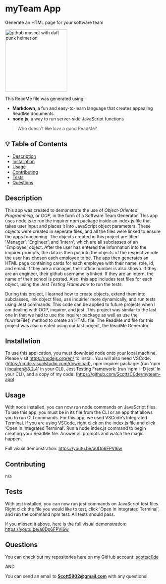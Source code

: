 # myTeam App
Generate an HTML page for your software team

<img src="https://octodex.github.com/images/daftpunktocat-thomas.gif" alt="github mascot with daft punk helmet on" width="200"/>

[//]: # (demonstrating some cool markdown syntax tricks. this is a markdown comment)

This ReadMe file was generated using:
- **Markdown**, a fun and easy-to-learn language that creates appealing ReadMe documents
- **node.js**, a way to run server-side JavaScript functions
> Who doesn't ~~like~~ _love_ a good ReadMe?&nbsp;

## 💡 Table of Contents

- [Description](#description-id)
- [Installation](#installation-id)
- [Usage](#usage-id)
- [Contributing](#contributing-id)
- [Tests](#tests-id)
- [Questions](#questions-id)

## <a id="description-id"></a>Description
This app was created to demonstrate the use of *Object-Oriented Programming*, or *OOP*, in the form of a Software Team Generator. This app uses node.js to run the inquirer npm package inside an index.js file that takes user input and places it into JavaScript object parameters. These objects were created in seperate files, and all the files were linked to ensure the apps functioning. The objects created in this project are titled 'Manager', 'Engineer', and 'Intern', which are all subclasses of an 'Employee' object. After the user has entered the information into the inquirer prompts, the data is then put into the objects of the respective role the user has chosen each employee to be. The app then generates an HTML page containing cards for each employee with their name, role, id, and email. If they are a manager, their office number is also shown. If they are an engineer, their github username is linked. If they are an intern, the name of their school is posted. Also, this app includes test files for each object, using the *Jest Testing Framework* to run the tests.

During this project, I learned how to create objects, extend them into subclasses, link object files, use inquirier more dynamically, and run tests using Jest commands. This code can be applied to future projects when I am dealing with OOP, inquirer, and jest. This project was similar to the last one in that we had to use the inquirer package as well as use the fs.writeFile() method to create an HTML file. The ReadMe.md file for this project was also created using our last project, the ReadMe Generator.
   
## <a id="installation-id"></a>Installation
To use this application, you must download node onto your local machine. Please visit https://nodejs.org/en/ to install. You will also need VSCode: (https://code.visualstudio.com/download), npm inquirer package: (run ‘npm i inquirer@8.2.4’ in your CLI), Jest Testing Framework: (run ‘npm i -D jest’ in your CLI), and a copy of my code: (https://github.com/ScottsC0de/myteam-app)
    
## <a id="usage-id"></a>Usage
With node installed, you can now run node commands on JavaScript files. To use this app, you must be in its file from the CLI or an app that allows you to run CLI commands. For this app, we used VSCode’s Integrated Terminal. If you are using VSCode, right click on the index.js file and click ‘Open In Integrated Terminal’. Run a node index.js command to begin creating your ReadMe file. Answer all prompts and watch the magic happen.

Full visual demonstration: https://youtu.be/a0Dp6FPVI6w
    
## <a id="contributing-id"></a>Contributing
n/a
    
## <a id="tests-id"></a>Tests
With jest installed, you can now run jest commands on JavaScript test files. Right click the file you would like to test, click 'Open In Integrated Terminal', and run the command npm test. All tests should pass.

If you missed it above, here is the full visual demonstration: https://youtu.be/a0Dp6FPVI6w


## <a id="questions-id"></a>Questions
You can check out my repositories here on my GitHub account: 
<a href="https://github.com/scottsc0de">scottsc0de</a>

AND

You can send an email to **Scott5902@gmail.com** with any questions!
